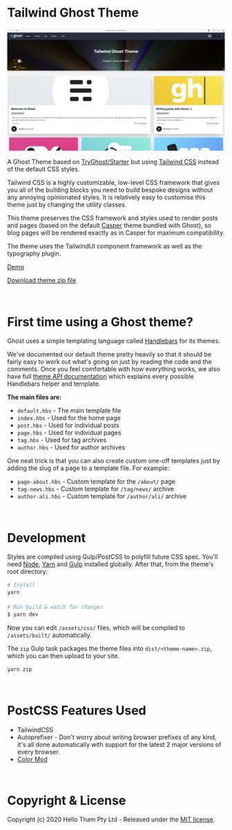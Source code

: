 # Tailwind Ghost Theme

![screenshot](https://github.com/ChristineTham/tailwind-ghost-theme/raw/master/assets/screenshot-desktop.jpg)

A Ghost Theme based on [TryGhost/Starter](https://github.com/TryGhost/Starter.git) but using [Tailwind CSS](https://tailwindcss.com/) instead of the default CSS styles.

Tailwind CSS is a highly customizable, low-level CSS framework that gives you all of the building blocks you need to build bespoke designs without any annoying opinionated styles. It is relatively easy to customise this theme just by changing the utility classes.

This theme preserves the CSS framework and styles used to render posts and pages (based on the default [Casper](https://github.com/TryGhost/Casper.git) theme 
bundled with Ghost), so blog pages will be rendered exactly as in Casper for maximum compatibility.

The theme uses the TailwindUI component framework as well as the typography plugin.

[Demo](https://tailwind-ghost.hellotham.com)

[Download theme zip file](https://github.com/ChristineTham/tailwind-ghost-theme/releases/download/1.0.1/tailwind-ghost-theme.zip)

&nbsp;

# First time using a Ghost theme?

Ghost uses a simple templating language called [Handlebars](http://handlebarsjs.com/) for its themes.

We've documented our default theme pretty heavily so that it should be fairly easy to work out what's going on just by reading the code and the comments. Once you feel comfortable with how everything works, we also have full [theme API documentation](https://themes.ghost.org) which explains every possible Handlebars helper and template.

**The main files are:**

- `default.hbs` - The main template file
- `index.hbs` - Used for the home page
- `post.hbs` - Used for individual posts
- `page.hbs` - Used for individual pages
- `tag.hbs` - Used for tag archives
- `author.hbs` - Used for author archives

One neat trick is that you can also create custom one-off templates just by adding the slug of a page to a template file. For example:

- `page-about.hbs` - Custom template for the `/about/` page
- `tag-news.hbs` - Custom template for `/tag/news/` archive
- `author-ali.hbs` - Custom template for `/author/ali/` archive

&nbsp;

# Development

Styles are compiled using Gulp/PostCSS to polyfill future CSS spec. You'll need [Node](https://nodejs.org/), [Yarn](https://yarnpkg.com/) and [Gulp](https://gulpjs.com) installed globally. After that, from the theme's root directory:

```bash
# Install
yarn

# Run build & watch for changes
$ yarn dev
```

Now you can edit `/assets/css/` files, which will be compiled to `/assets/built/` automatically.

The `zip` Gulp task packages the theme files into `dist/<theme-name>.zip`, which you can then upload to your site.

```bash
yarn zip
```

&nbsp;

# PostCSS Features Used

- TailwindCSS
- Autoprefixer - Don't worry about writing browser prefixes of any kind, it's all done automatically with support for the latest 2 major versions of every browser.
- [Color Mod](https://github.com/jonathantneal/postcss-color-mod-function)

&nbsp;

# Copyright & License

Copyright (c) 2020 Hello Tham Pty Ltd - Released under the [MIT license](LICENSE).
